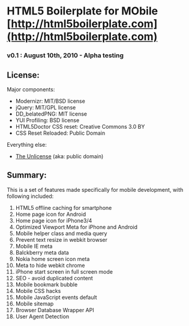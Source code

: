 #  HTML5 Boilerplate for MObile [http://html5boilerplate.com](http://html5boilerplate.com)


### v0.1 : August 10th, 2010 - Alpha testing


## License:

Major components:

* Modernizr: MIT/BSD license
* jQuery: MIT/GPL license
* DD_belatedPNG: MIT license
* YUI Profiling: BSD license
* HTML5Doctor CSS reset: Creative Commons 3.0 BY
* CSS Reset Reloaded: Public Domain

Everything else:

* [The Unlicense](http://unlicense.org) (aka: public domain)


## Summary:

This is a set of features made specifically for mobile development, with following included:

1.  HTML5 offline caching for smartphone
2.  Home page icon for Android
3.  Home page icon for iPhone3/4
4.  Optimized Viewport Meta for iPhone and Android
5.  Mobile helper class and media query
6.  Prevent text resize in webkit browser
7.  Mobile IE meta
8.  Balckberry meta data
9.  Nokia home screen icon meta
10. Meta to hide webkit chrome
11. iPhone start screen in full screen mode
12. SEO - avoid duplicated content
13. Mobile bookmark bubble
14. Mobile CSS hacks
15. Mobile JavaScript events default
16. Mobile sitemap
17. Browser Database Wrapper API
18. User Agent Detection




